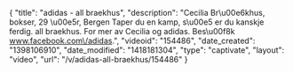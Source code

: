 {
    "title": "adidas - all braekhus",
    "description": "Cecilia Br\u00e6khus, bokser, 29 \u00e5r, Bergen Taper du en kamp, s\u00e5 er du kanskje ferdig. all braekhus. For mer av Cecilia og adidas. Bes\u00f8k www.facebook.com\/adidas.",
    "videoid": "154486",
    "date_created": "1398106910",
    "date_modified": "1418181304",
    "type": "captivate",
    "layout": "video",
    "url": "\/v\/adidas-all-braekhus\/154486"
}